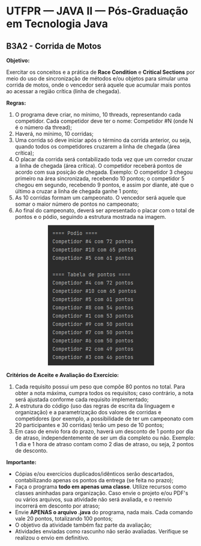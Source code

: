 # UTFPR — JAVA II — Pós-Graduação em Tecnologia Java

## B3A2 - Corrida de Motos

**Objetivo:**

Exercitar os conceitos e a prática de **Race Condition** e **Critical Sections** por meio do uso de sincronização de métodos e/ou objetos para simular uma corrida de motos, onde o vencedor será aquele que acumular mais pontos ao acessar a região crítica (linha de chegada).

**Regras:**
1. O programa deve criar, no mínimo, 10 threads, representando cada competidor. Cada competidor deve ter o nome: Competidor #N (onde N é o número da thread);
2. Haverá, no mínimo, 10 corridas;
3. Uma corrida só deve iniciar após o término da corrida anterior, ou seja, quando todos os competidores cruzarem a linha de chegada (área crítica);
4. O placar da corrida será contabilizado toda vez que um corredor cruzar a linha de chegada (área crítica). O competidor receberá pontos de acordo com sua posição de chegada. Exemplo: O competidor 3 chegou primeiro na área sincronizada, recebendo 10 pontos; o competidor 5 chegou em segundo, recebendo 9 pontos, e assim por diante, até que o último a cruzar a linha de chegada ganhe 1 ponto;
5. As 10 corridas formam um campeonato. O vencedor será aquele que somar o maior número de pontos no campeonato;
6. Ao final do campeonato, deverá ser apresentado o placar com o total de pontos e o pódio, seguindo a estrutura mostrada na imagem.

<div align="center">
    <img src="/CETEJ32_-_Linguagem_de_Programacao_Java_II_-_JAVA_XXX_(2024_01)/Images/B3A2_-_Corrida_de_Motos.png" alt="B3A2 - Corrida de Motos">
</div>

**Critérios de Aceite e Avaliação do Exercício:**
1. Cada requisito possui um peso que compõe 80 pontos no total. Para obter a nota máxima, cumpra todos os requisitos; caso contrário, a nota será ajustada conforme cada requisito implementado;
2. A estrutura do código (uso das regras de escrita da linguagem e organização) e a parametrização dos valores de corridas e competidores (por exemplo, a possibilidade de ter um campeonato com 20 participantes e 30 corridas) terão um peso de 10 pontos;
3. Em caso de envio fora do prazo, haverá um desconto de 1 ponto por dia de atraso, independentemente de ser um dia completo ou não. Exemplo: 1 dia e 1 hora de atraso contam como 2 dias de atraso, ou seja, 2 pontos de desconto.

**Importante:**
- Cópias e/ou exercícios duplicados/idênticos serão descartados, contabilizando apenas os pontos da entrega (se feita no prazo);
- Faça o programa **todo em apenas uma classe**. Utilize recursos como classes aninhadas para organização. Caso envie o projeto e/ou PDF's ou vários arquivos, sua atividade não será avaliada, e o reenvio incorrerá em desconto por atraso;
- Envie **APENAS o arquivo .java** do programa, nada mais. Cada comando vale 20 pontos, totalizando 100 pontos;
- O objetivo da atividade também faz parte da avaliação;
- Atividades enviadas como rascunho não serão avaliadas. Verifique se realizou o envio em definitivo.
